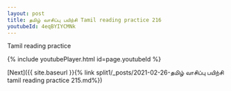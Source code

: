 ```yaml
---
layout: post
title: தமிழ் வாசிப்பு பயிற்சி Tamil reading practice 216
youtubeId: 4eqBYIYCMNk
---
```

 
 
Tamil reading practice
 
 
 
 
 


{% include youtubePlayer.html id=page.youtubeId %}
 
[Next]({{ site.baseurl }}{% link  split1/_posts/2021-02-26-தமிழ் வாசிப்பு பயிற்சி tamil reading practice 215.md%})
 
